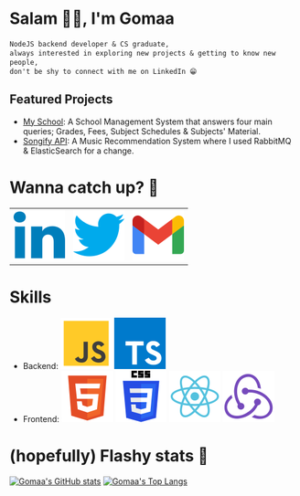 <!-- V1: -->
<!-- Acknowledgement: https://github.com/DoniaEsawi/DoniaEsawi -->
<!-- Acknowledgement: https://github.com/money8203/money8203/ -->

<!-- V2: -->
<!-- Acknowledgement: ChatGPT 😁 -->
<!-- SVGs source: https://www.svgrepo.com/ -->
<!-- Note: I manually changed the width & height in each SVG -->

# Salam 👋🏻, I'm Gomaa

```
NodeJS backend developer & CS graduate,
always interested in exploring new projects & getting to know new people,
don't be shy to connect with me on LinkedIn 😁
```

## Featured Projects

- [My School](https://github.com/G0maa/my-school-server): A School Management System that answers four main queries; Grades, Fees, Subject Schedules & Subjects' Material.
- [Songify API](https://github.com/G0maa/songify-app): A Music Recommendation System where I used RabbitMQ & ElasticSearch for a change.

# Wanna catch up? 🧐

|                                                                                  |                                                                 |                                                               |
| -------------------------------------------------------------------------------- | --------------------------------------------------------------- | ------------------------------------------------------------- |
| [![LinkedIn](./images/linkedin.svg)](https://www.linkedin.com/in/gomaamohammed/) | [![LinkedIn](./images/twitter.svg)](https://twitter.com/_g0maa) | [![Gmail](./images/gmail.svg)](mailto:midomaxgomaa@gmail.com) |

# Skills

<!-- I think I can't remove this? -->

- Backend: ![JS](./images/js.svg) ![TS](./images/ts.svg)
- Frontend: ![HTML](./images/html.svg) ![CSS](./images/css.svg) ![Reactjs](./images/react.svg) ![Reduxjs](./images/redux.svg)

<!-- | Runtimes | ![NodeJS](./images/nodejs.svg) | | | |
| Backend Frameworks | ![Expres](./images/experss.svg) | ![nesths](./images/nestjs.svg) | | |
| ORMs | ![Sequelize - ORM](./images/sequelize.svg) | ![Prisma - ORM](./images/prisma.svg) | | |
| Databases | ![PostgreSQL](./images/postgresql.svg) | ![MongoDB](./images/mongodb.svg) | | |
| Frontend | ![HTML](./images/html.svg) | ![CSS](./images/css.svg) | ![Reactjs](./images/react.svg) | ![Reduxjs](./images/redux.svg) | -->

# (hopefully) Flashy stats 🤩

[![Gomaa's GitHub stats](https://github-readme-stats.vercel.app/api?username=G0maa&show_icons=true)](https://github.com/anuraghazra/github-readme-stats)
[![Gomaa's Top Langs](https://github-readme-stats.vercel.app/api/top-langs/?username=G0maa&layout=compact)](https://github.com/anuraghazra/github-readme-stats)
